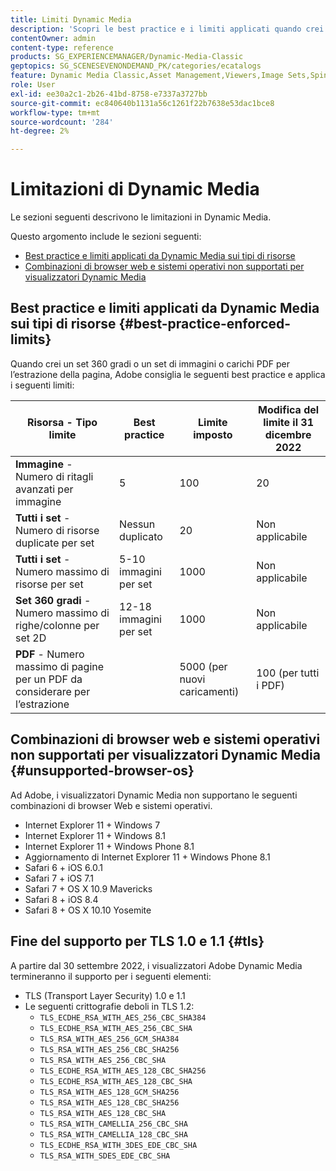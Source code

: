 ```yaml
---
title: Limiti Dynamic Media
description: 'Scopri le best practice e i limiti applicati quando crei un set di immagini o un set 360 gradi o carichi un PDF. Scopri anche le combinazioni non supportate di browser web e sistemi operativi per visualizzatori Dynamic Media. '
contentOwner: admin
content-type: reference
products: SG_EXPERIENCEMANAGER/Dynamic-Media-Classic
geptopics: SG_SCENESEVENONDEMAND_PK/categories/ecatalogs
feature: Dynamic Media Classic,Asset Management,Viewers,Image Sets,Spin Sets,eCatalog
role: User
exl-id: ee30a2c1-2b26-41bd-8758-e7337a3727bb
source-git-commit: ec840640b1131a56c1261f22b7638e53dac1bce8
workflow-type: tm+mt
source-wordcount: '284'
ht-degree: 2%

---
```


# Limitazioni di Dynamic Media

Le sezioni seguenti descrivono le limitazioni in Dynamic Media.

Questo argomento include le sezioni seguenti:

* [Best practice e limiti applicati da Dynamic Media sui tipi di risorse](#best-practice-enforced-limits)
* [Combinazioni di browser web e sistemi operativi non supportati per visualizzatori Dynamic Media](#unsupported-browser-os)

## Best practice e limiti applicati da Dynamic Media sui tipi di risorse {#best-practice-enforced-limits}

Quando crei un set 360 gradi o un set di immagini o carichi PDF per l’estrazione della pagina, Adobe consiglia le seguenti best practice e applica i seguenti limiti:

| Risorsa - Tipo limite | Best practice | Limite imposto | Modifica del limite il 31 dicembre 2022 |
| --- | --- | --- | --- |
| **Immagine** - Numero di ritagli avanzati per immagine | 5 | 100 | 20 |
| **Tutti i set** - Numero di risorse duplicate per set | Nessun duplicato | 20 | Non applicabile |
| **Tutti i set** - Numero massimo di risorse per set | 5-10 immagini per set | 1000 | Non applicabile |
| **Set 360 gradi** - Numero massimo di righe/colonne per set 2D | 12-18 immagini per set | 1000 | Non applicabile |
| **PDF** - Numero massimo di pagine per un PDF da considerare per l’estrazione |  | 5000 (per nuovi caricamenti) | 100 (per tutti i PDF) |

<!-- See also [Dynamic Media limitations](/help/assets/limitations.md). -->

## Combinazioni di browser web e sistemi operativi non supportati per visualizzatori Dynamic Media {#unsupported-browser-os}

<!-- CQDOC-19433 -->

Ad Adobe, i visualizzatori Dynamic Media non supportano le seguenti combinazioni di browser Web e sistemi operativi.

* Internet Explorer 11 + Windows 7
* Internet Explorer 11 + Windows 8.1
* Internet Explorer 11 + Windows Phone 8.1
* Aggiornamento di Internet Explorer 11 + Windows Phone 8.1
* Safari 6 + iOS 6.0.1
* Safari 7 + iOS 7.1
* Safari 7 + OS X 10.9 Mavericks
* Safari 8 + iOS 8.4
* Safari 8 + OS X 10.10 Yosemite

## Fine del supporto per TLS 1.0 e 1.1 {#tls}

<!-- CQDOC-19433 -->

A partire dal 30 settembre 2022, i visualizzatori Adobe Dynamic Media termineranno il supporto per i seguenti elementi:

* TLS (Transport Layer Security) 1.0 e 1.1
* Le seguenti crittografie deboli in TLS 1.2:
   * `TLS_ECDHE_RSA_WITH_AES_256_CBC_SHA384`
   * `TLS_ECDHE_RSA_WITH_AES_256_CBC_SHA`
   * `TLS_RSA_WITH_AES_256_GCM_SHA384`
   * `TLS_RSA_WITH_AES_256_CBC_SHA256`
   * `TLS_RSA_WITH_AES_256_CBC_SHA`
   * `TLS_ECDHE_RSA_WITH_AES_128_CBC_SHA256`
   * `TLS_ECDHE_RSA_WITH_AES_128_CBC_SHA`
   * `TLS_RSA_WITH_AES_128_GCM_SHA256`
   * `TLS_RSA_WITH_AES_128_CBC_SHA256`
   * `TLS_RSA_WITH_AES_128_CBC_SHA`
   * `TLS_RSA_WITH_CAMELLIA_256_CBC_SHA`
   * `TLS_RSA_WITH_CAMELLIA_128_CBC_SHA`
   * `TLS_ECDHE_RSA_WITH_3DES_EDE_CBC_SHA`
   * `TLS_RSA_WITH_SDES_EDE_CBC_SHA`

